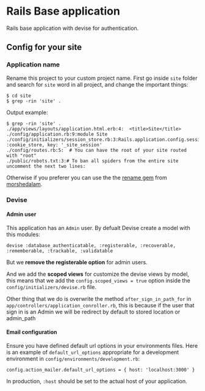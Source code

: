 # Rails Base application

Rails base application with devise for authentication.

## Config for your site

### Application name

Rename this project to your custom project name.
First go inside `site` folder and search for `site` word in all project, and change the important things:

``` 
$ cd site
$ grep -rin 'site' .
```
Output example:

```
$ grep -rin 'site' .
./app/views/layouts/application.html.erb:4:  <title>Site</title>
./config/application.rb:9:module Site
./config/initializers/session_store.rb:3:Rails.application.config.session_store :cookie_store, key: '_site_session'
./config/routes.rb:5:  # You can have the root of your site routed with "root"
./public/robots.txt:3:# To ban all spiders from the entire site uncomment the next two lines:
```

Otherwise if you preferer you can use the the [rename gem](http://rubygems.org/gems/rename) from [morshedalam](https://github.com/morshedalam/rename).

### Devise

#### Admin user
This application has an `Admin` user. By defualt Devise create a model with this modules:

```
devise :database_authenticatable, :registerable, :recoverable, :rememberable, :trackable, :validatable
```

But we **remove the registerable option** for admin users.

And we add the **scoped views** for customize the devise views by model, this means that we add the `config.scoped_views = true` option inside the `config/initializers/devise.rb` file.

Other thing that we do is overwrite the method `after_sign_in_path_for` in `app/controllers/application_conroller.rb`, this is because if the user that sign in is an Admin we will be redirect by default to stored location or admin_path 

#### Email configuration
Ensure you have defined default url options in your environments files. Here is an example of `default_url_options` appropriate for a development environment in `config/environments/development.rb`:

```
config.action_mailer.default_url_options = { host: 'localhost:3000' }
```

In production, `:host` should be set to the actual host of your application.

